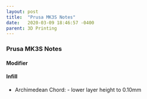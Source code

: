 ```yaml
---
layout: post
title:  "Prusa MK3S Notes"
date:   2020-03-09 18:46:57 -0400
parent: 3D Printing
---
```


### Prusa MK3S Notes

#### Modifier 
#### Infill 
 - Archimedean Chord: 
              - lower layer height to 0.10mm  
